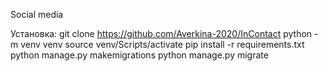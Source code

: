 Social media

Установка:
git clone https://github.com/Averkina-2020/InContact
python -m venv venv
source venv/Scripts/activate
pip install -r requirements.txt
python manage.py makemigrations
python manage.py migrate 